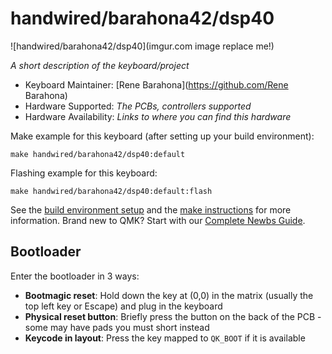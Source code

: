# handwired/barahona42/dsp40

![handwired/barahona42/dsp40](imgur.com image replace me!)

*A short description of the keyboard/project*

* Keyboard Maintainer: [Rene Barahona](https://github.com/Rene Barahona)
* Hardware Supported: *The PCBs, controllers supported*
* Hardware Availability: *Links to where you can find this hardware*

Make example for this keyboard (after setting up your build environment):

    make handwired/barahona42/dsp40:default

Flashing example for this keyboard:

    make handwired/barahona42/dsp40:default:flash

See the [build environment setup](https://docs.qmk.fm/#/getting_started_build_tools) and the [make instructions](https://docs.qmk.fm/#/getting_started_make_guide) for more information. Brand new to QMK? Start with our [Complete Newbs Guide](https://docs.qmk.fm/#/newbs).

## Bootloader

Enter the bootloader in 3 ways:

* **Bootmagic reset**: Hold down the key at (0,0) in the matrix (usually the top left key or Escape) and plug in the keyboard
* **Physical reset button**: Briefly press the button on the back of the PCB - some may have pads you must short instead
* **Keycode in layout**: Press the key mapped to `QK_BOOT` if it is available
